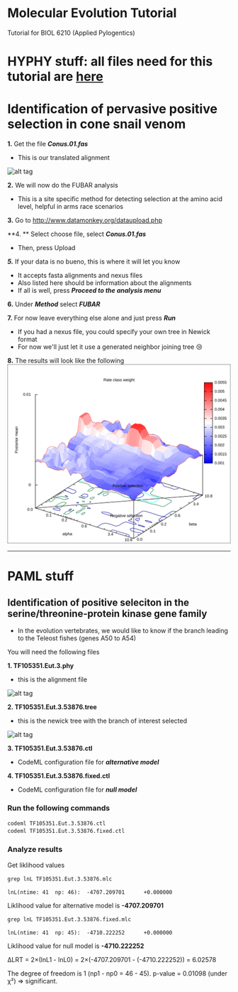 # Molecular Evolution Tutorial
Tutorial for BIOL 6210 (Applied Pylogentics)

# HYPHY stuff: all files need for this tutorial are **[here](https://drive.google.com/file/d/0ByIk6IH2yiS0eWhQLWRVT3pBdTQ/view?usp=sharing)**

# Identification of pervasive positive selection in cone snail venom

**1.** Get the file ***Conus.01.fas***
* This is our translated alignment

![alt tag](http://www.tijeco.info/wp-content/uploads/2017/04/Superfamily-O1-1.png)

**2.** We will now do the FUBAR analysis
* This is a site specific method for detecting selection at the amino acid level, helpful in arms race scenarios


 **3.** Go to http://www.datamonkey.org/dataupload.php

 **4. ** Select  choose file, select ***Conus.01.fas***
* Then, press Upload

***5.*** If your data is no bueno, this is where it will let you know
* It accepts fasta alignments and nexus files
* Also listed here should be information about the alignments
* If all is well, press ***Proceed to the analysis menu***

**6.** Under ***Method*** select ***FUBAR***

**7.** For now leave everything else alone and just press ***Run***
* If you had a nexus file, you could specify your own tree in Newick format
* For now we'll just let it use a generated neighbor joining tree 
 :cry:

**8.** The results will look like the following ![This file is gone now](https://raw.githubusercontent.com/tijeco/MolecularEvolutionTutorial/master/ex.svg)




* **
# PAML stuff  

## Identification of positive seleciton in the serine/threonine-protein kinase gene family

* In the evolution vertebrates, we would like to know if the branch leading to the Teleost fishes (genes A50 to A54)


You will need the following files

**1. TF105351.Eut.3.phy**<br>
* this is the alignment file

![alt tag](https://3.bp.blogspot.com/-LxFevYQBQ7I/TnN0vARVO4I/AAAAAAAAABM/PAxYkWUTQcw/s320/TF105351.Eut.3.aln.png)

**2. TF105351.Eut.3.53876.tree**
* this is the newick tree with the branch of interest selected

![alt tag](https://2.bp.blogspot.com/-QCyFGC6o2zQ/Uad84nz-S3I/AAAAAAAAAEg/W12U2V0CizQ/s1600/Tree.png)

**3. TF105351.Eut.3.53876.ctl**
* CodeML configuration file for ___alternative model___

**4. TF105351.Eut.3.53876.fixed.ctl**
* CodeML configuration file for ___null model___

### Run the following commands
```bash
codeml TF105351.Eut.3.53876.ctl
codeml TF105351.Eut.3.53876.fixed.ctl
```

### Analyze results
Get liklihood values
```
grep lnL TF105351.Eut.3.53876.mlc
```

```
lnL(ntime: 41  np: 46):  -4707.209701      +0.000000
```

Liklihood value for alternative model is **-4707.209701**

```
grep lnL TF105351.Eut.3.53876.fixed.mlc
```
```
lnL(ntime: 41  np: 45):  -4710.222252      +0.000000
```
Liklihood value for null model is **-4710.222252**

ΔLRT = 2×(lnL1 - lnL0) = 2×(-4707.209701 - (-4710.222252)) = 6.02578

The degree of freedom is 1 (np1 - np0 = 46 - 45).
p-value = 0.01098 (under χ²) => significant.
